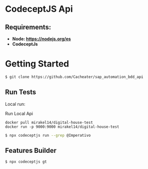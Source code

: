 # CodeceptJS Api

## Requirements:
+ **Node: https://nodejs.org/es**
+ **CodeceptJs**

# Getting Started

```bash
$ git clone https://github.com/Cacheater/sap_automation_bdd_api
```

## Run Tests

Local run: 
	
Run Local Api 
```
docker pull mirakel14/digital-house-test
docker run -p 9000:9000 mirakel14/digital-house-test
```

```bash
$ npx codeceptjs run --grep @Imperativo
```

## Features Builder
```bash
$ npx codeceptjs gt

